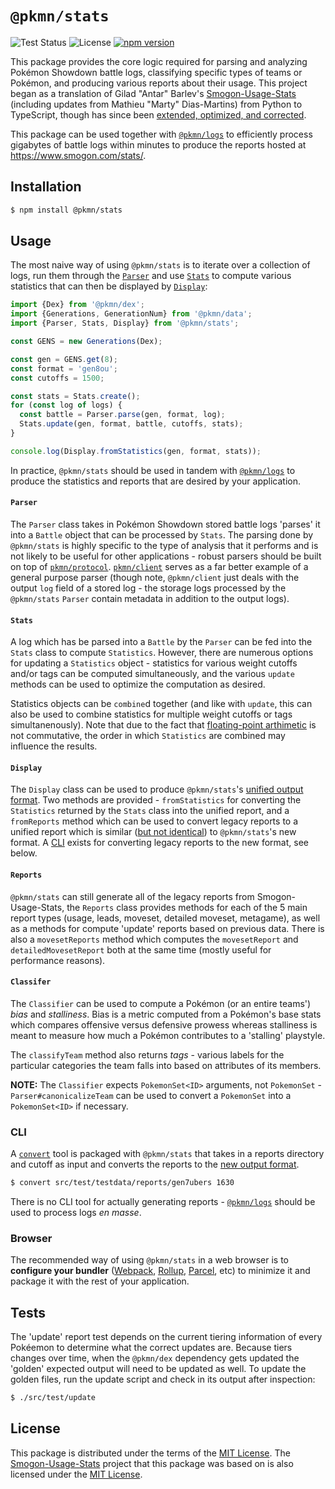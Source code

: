 # `@pkmn/stats`

![Test Status](https://github.com/pkmn/stats/workflows/Tests/badge.svg)
![License](https://img.shields.io/badge/License-MIT-blue.svg)
[![npm version](https://img.shields.io/npm/v/@pkmn/stats.svg)](https://www.npmjs.com/package/@pkmn/stats)

This package provides the core logic required for parsing and analyzing Pokémon Showdown battle
logs, classifying specific types of teams or Pokémon, and producing various reports about their
usage. This project began as a translation of Gilad "Antar" Barlev's
[Smogon-Usage-Stats](https://github.com/Antar1011/Smogon-Usage-Stats) (including updates from
Mathieu "Marty" Dias-Martins) from Python to TypeScript, though has since been [extended,
optimized, and corrected](CHANGES.md).

This package can be used together with [`@pkmn/logs`](../logs) to efficiently process gigabytes of
battle logs within minutes to produce the reports hosted at https://www.smogon.com/stats/.

## Installation

```sh
$ npm install @pkmn/stats
```

## Usage

The most naive way of using `@pkmn/stats` is to iterate over a collection of logs, run them through
the [`Parser`](#Parser) and use [`Stats`](#Stats) to compute various statistics that can then be
displayed by [`Display`](#Display):

```ts
import {Dex} from '@pkmn/dex';
import {Generations, GenerationNum} from '@pkmn/data';
import {Parser, Stats, Display} from '@pkmn/stats';

const GENS = new Generations(Dex);

const gen = GENS.get(8);
const format = 'gen8ou';
const cutoffs = 1500;

const stats = Stats.create();
for (const log of logs) {
  const battle = Parser.parse(gen, format, log);
  Stats.update(gen, format, battle, cutoffs, stats);
}

console.log(Display.fromStatistics(gen, format, stats));
```

In practice, `@pkmn/stats` should be used in tandem with [`@pkmn/logs`](../logs) to produce the
 statistics and reports that are desired by your application.

#### `Parser`

The `Parser` class takes in Pokémon Showdown stored battle logs 'parses' it into a `Battle` object
that can be processed by `Stats`. The parsing done by `@pkmn/stats` is highly specific to the type
of analysis that it performs and is not likely to be useful for other applications - robust parsers
should be built on top of [`pkmn/protocol`](https://github.com/pkmn/ps/tree/master/protocol).
[`pkmn/client`](https://github.com/pkmn/ps/tree/master/client) serves as a far better example of a
general purpose parser (though note, `@pkmn/client` just deals with the output `log` field of a
stored log - the storage logs processed by the `@pkmn/stats` `Parser` contain metadata in addition
to the output logs).

#### `Stats`

A log which has be parsed into a `Battle` by the `Parser` can be fed into the `Stats` class to
compute `Statistics`. However, there are numerous options for updating a `Statistics` object -
statistics for various weight cutoffs and/or tags can be computed simultaneously, and the various
`update` methods can be used to optimize the computation as desired.

Statistics objects can be `combine`d together (and like with `update`, this can also be used to
combine statistics for multiple weight cutoffs or tags simultanenously). Note that due to the fact
that [floating-point arthimetic](https://en.wikipedia.org/wiki/Floating-point_arithmetic) is not
commutative, the order in which `Statistics` are combined may influence the results.

#### `Display`

The `Display` class can be used to produce `@pkmn/stats`'s [unified output format](OUTPUT.md). Two
methods are provided - `fromStatistics` for converting the `Statistics` returned by the `Stats`
class into the unified report, and a `fromReports` method which can be used to convert legacy
reports to a unified report which is similar ([but not identical](OUTPUT.md#Legacy)) to
`@pkmn/stats`'s new format. A [CLI](#CLI) exists for converting legacy reports to the new format,
see below.

#### `Reports`

`@pkmn/stats` can still generate all of the legacy reports from Smogon-Usage-Stats, the `Reports`
class provides methods for each of the 5 main report types (usage, leads, moveset, detailed moveset,
metagame), as well as a methods for compute 'update' reports based on previous data. There is also a
`movesetReports` method which computes the `movesetReport` and `detailedMovesetReport` both at the
same time (mostly useful for performance reasons).

#### `Classifer`

The `Classifier` can be used to compute a Pokémon (or an entire teams') *bias* and *stalliness*.
Bias is a metric computed from a Pokémon's base stats which compares offensive versus defensive
prowess whereas stalliness is meant to measure how much a Pokémon contributes to a 'stalling'
playstyle.

The `classifyTeam` method also returns *tags* - various labels for the particular categories the
team falls into based on attributes of its members.

**NOTE:** The `Classifier` expects `PokemonSet<ID>` arguments, not `PokemonSet` -
`Parser#canonicalizeTeam` can be used to convert a `PokemonSet` into a `PokemonSet<ID>` if
necessary.

### CLI

A [`convert`](convert) tool is packaged with `@pkmn/stats` that takes in a reports directory and
cutoff as input and converts the reports to the [new output format](OUTPUT.md#Legacy).

```sh
$ convert src/test/testdata/reports/gen7ubers 1630
```

There is no CLI tool for actually generating reports - [`@pkmn/logs`](../logs) should be used to
process logs *en masse*.

### Browser

The recommended way of using `@pkmn/stats` in a web browser is to **configure your bundler**
([Webpack](https://webpack.js.org/), [Rollup](https://rollupjs.org/),
[Parcel](https://parceljs.org/), etc) to minimize it and package it with the rest of your
application.

## Tests

The 'update' report test depends on the current tiering information of every Pokéemon to determine
what the correct updates are. Because tiers changes over time, when the `@pkmn/dex` dependency gets
updated the 'golden' expected output will need to be updated as well. To update the golden files,
run the update script and check in its output after inspection:

```sh
$ ./src/test/update
```

## License

This package is distributed under the terms of the [MIT License](LICENSE). The
[Smogon-Usage-Stats](https://github.com/Antar1011/Smogon-Usage-Stats) project that this package was
based on is also licensed under the [MIT
License](https://github.com/Antar1011/Smogon-Usage-Stats/blob/master/license.txt).
